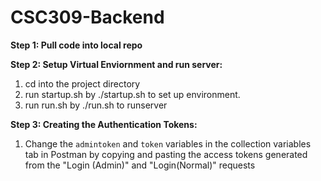 # CSC309-Backend

**Step 1: Pull code into local repo**

**Step 2: Setup Virtual Enviornment and run server:**

1. cd into the project directory
2. run startup.sh by ./startup.sh to set up environment.
3. run run.sh by ./run.sh to runserver

**Step 3: Creating the Authentication Tokens:**

1. Change the ``admintoken`` and ``token`` variables in the collection variables tab in Postman by copying and pasting the access tokens generated from the "Login (Admin)" and "Login(Normal)" requests 

